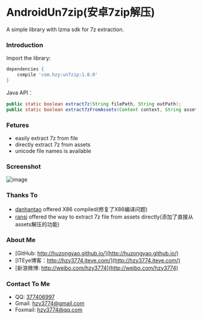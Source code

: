AndroidUn7zip(安卓7zip解压)
==================
A simple library with lzma sdk for 7z extraction.

### Introduction
Import the library:
```gradle
dependencies {
    compile 'com.hzy:un7zip:1.0.0'
}
```

Java API：
```java
public static boolean extract7z(String filePath, String outPath);
public static boolean extract7zFromAssets(Context context, String assetPath, String outPath);
```

### Fetures
* easily extract 7z from file
* directly extract 7z from assets
* unicode file names is available

### Screenshot
![image](https://raw.githubusercontent.com/hzy3774/AndroidUn7zip/master/misc/screen.gif)

### Thanks To
* [danhantao](https://github.com/danhantao) offered X86 compiled(修复了X86编译问题)
* [ransj](https://github.com/ransj) offered the way to extract 7z file from assets directly(添加了直接从assets解压的功能)

### About Me
* [GitHub: http://huzongyao.github.io/](http://huzongyao.github.io/)
* [ITEye博客：http://hzy3774.iteye.com/](http://hzy3774.iteye.com/)
* [新浪微博: http://weibo.com/hzy3774](http://weibo.com/hzy3774)

### Contact To Me
* QQ: [377406997](http://wpa.qq.com/msgrd?v=3&uin=377406997&site=qq&menu=yes)
* Gmail: [hzy3774@gmail.com](mailto:hzy3774@gmail.com)
* Foxmail: [hzy3774@qq.com](mailto:hzy3774@qq.com)



